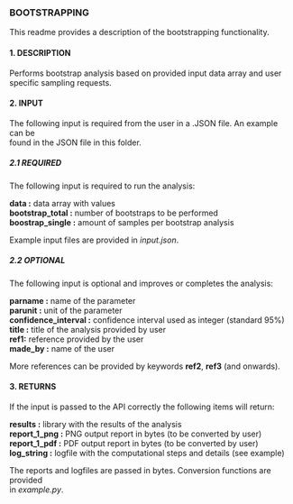 ### **BOOTSTRAPPING**

This readme provides a description of the bootstrapping functionality.

#### **1. DESCRIPTION**

Performs bootstrap analysis based on provided input data array and user
specific sampling requests.

#### **2. INPUT**

The following input is required from the user in a .JSON file. An example can be   
found in the JSON file in this folder.

##### **2.1 REQUIRED**

The following input is required to run the analysis:

**data :**  data array with values   
**bootstrap_total :** number of bootstraps to be performed   
**boostrap_single :** amount of samples per bootstrap analysis

Example input files are provided in *input.json*.

##### **2.2 OPTIONAL**

The following input is optional and improves or completes the analysis:

**parname :** name of the parameter   
**parunit :** unit of the parameter   
**confidence_interval :** confidence interval used as integer (standard 95%)   
**title :** title of the analysis provided by user     
**ref1:** reference provided by the user    
**made_by :** name of the user  

More references can be provided by keywords **ref2**, **ref3** (and onwards).

#### **3. RETURNS**

If the input is passed to the API correctly the following items will return:

**results :** library with the results of the analysis   
**report_1_png :** PNG output report in bytes (to be converted by user)   
**report_1_pdf :** PDF output report in bytes (to be converted by user)   
**log_string :** logfile with the computational steps and details (see example)

The reports and logfiles are passed in bytes. Conversion functions are provided   
in *example.py*.
